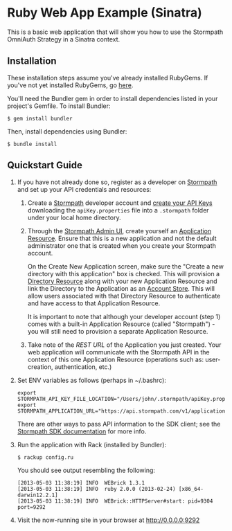 # Ruby Web App Example (Sinatra)

This is a basic web application that will show you how to use the Stormpath OmniAuth Strategy in a Sinatra context.

## Installation

These installation steps assume you've already installed RubyGems. If you've
not yet installed RubyGems, go [here](http://docs.rubygems.org/read/chapter/3).

You'll need the Bundler gem in order to install dependencies listed in your
project's Gemfile. To install Bundler:

```
$ gem install bundler
```

Then, install dependencies using Bundler:

```
$ bundle install
```

## Quickstart Guide

1.  If you have not already done so, register as a developer on [Stormpath](http://stormpath.com/) and set up your API credentials and resources:

    1.  Create a [Stormpath](http://stormpath.com/) developer account and [create your API Keys](https://stormpath.com/docs/console/product-guide#!ManageAPIkeys) downloading the <code>apiKey.properties</code> file into a <code>.stormpath</code> folder under your local home directory.

    2.  Through the [Stormpath Admin UI](https://stormpath.com/docs/console/product-guide#!Administration), create yourself an [Application Resource](https://stormpath.com/docs/rest/product-guide#!Applications). Ensure that this is a new application and not the default administrator one that is created when you create your Stormpath account. 

        On the Create New Application screen, make sure the "Create a new directory  with this application" box is checked. This will provision a [Directory Resource](https://stormpath.com/docs/rest/product-guide#!Directories) along with your new Application Resource and link the Directory to the Application as an [Account Store](https://stormpath.com/docs/rest/product-guide#!ManageAccountStores). This will allow users associated with that Directory Resource to authenticate and have access to that Application Resource. 

        It is important to note that although your developer account (step 1) comes with a built-in Application Resource (called "Stormpath") - you will still need to provision a separate Application Resource.

    3.  Take note of the _REST URL_ of the Application you just created. Your web application will communicate with the Stormpath API in the context of this one Application Resource (operations such as: user-creation, authentication, etc.)

2.  Set ENV variables as follows (perhaps in ~/.bashrc):

    ```
    export STORMPATH_API_KEY_FILE_LOCATION="/Users/john/.stormpath/apiKey.properties"
    export STORMPATH_APPLICATION_URL="https://api.stormpath.com/v1/applications/YOUR_APP_ID"
    ```

    There are other ways to pass API information to the SDK client; see the
    [Stormpath SDK documentation](https://stormpath.com/docs/ruby/product-guide) for more info.

3.  Run the application with Rack (installed by Bundler):

    ```
    $ rackup config.ru
    ```

    You should see output resembling the following:

    ```
    [2013-05-03 11:38:19] INFO  WEBrick 1.3.1
    [2013-05-03 11:38:19] INFO  ruby 2.0.0 (2013-02-24) [x86_64-darwin12.2.1]
    [2013-05-03 11:38:19] INFO  WEBrick::HTTPServer#start: pid=9304 port=9292
    ```

4.  Visit the now-running site in your browser at http://0.0.0.0:9292
